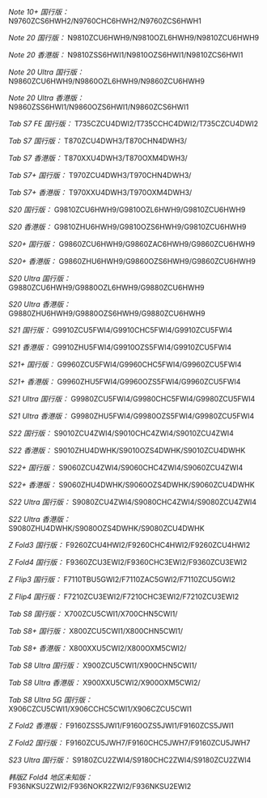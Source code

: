 *Note 10+ 国行版：*
N9760ZCS6HWH2/N9760CHC6HWH2/N9760ZCS6HWH1

*Note 20 国行版：*
N9810ZCU6HWH9/N9810OZL6HWH9/N9810ZCU6HWH9

*Note 20 香港版：*
N9810ZSS6HWI1/N9810OZS6HWI1/N9810ZCS6HWI1

*Note 20 Ultra 国行版：*
N9860ZCU6HWH9/N9860OZL6HWH9/N9860ZCU6HWH9

*Note 20 Ultra 香港版：*
N9860ZSS6HWI1/N9860OZS6HWI1/N9860ZCS6HWI1

*Tab S7 FE 国行版：*
T735CZCU4DWI2/T735CCHC4DWI2/T735CZCU4DWI2

*Tab S7 国行版：*
T870ZCU4DWH3/T870CHN4DWH3/

*Tab S7 香港版：*
T870XXU4DWH3/T870OXM4DWH3/

*Tab S7+ 国行版：*
T970ZCU4DWH3/T970CHN4DWH3/

*Tab S7+ 香港版：*
T970XXU4DWH3/T970OXM4DWH3/

*S20 国行版：*
G9810ZCU6HWH9/G9810OZL6HWH9/G9810ZCU6HWH9

*S20 香港版：*
G9810ZHU6HWH9/G9810OZS6HWH9/G9810ZCU6HWH9

*S20+ 国行版：*
G9860ZCU6HWH9/G9860ZAC6HWH9/G9860ZCU6HWH9

*S20+ 香港版：*
G9860ZHU6HWH9/G9860OZS6HWH9/G9860ZCU6HWH9

*S20 Ultra 国行版：*
G9880ZCU6HWH9/G9880OZL6HWH9/G9880ZCU6HWH9

*S20 Ultra 香港版：*
G9880ZHU6HWH9/G9880OZS6HWH9/G9880ZCU6HWH9

*S21 国行版：*
G9910ZCU5FWI4/G9910CHC5FWI4/G9910ZCU5FWI4

*S21 香港版：*
G9910ZHU5FWI4/G9910OZS5FWI4/G9910ZCU5FWI4

*S21+ 国行版：*
G9960ZCU5FWI4/G9960CHC5FWI4/G9960ZCU5FWI4

*S21+ 香港版：*
G9960ZHU5FWI4/G9960OZS5FWI4/G9960ZCU5FWI4

*S21 Ultra 国行版：*
G9980ZCU5FWI4/G9980CHC5FWI4/G9980ZCU5FWI4

*S21 Ultra 香港版：*
G9980ZHU5FWI4/G9980OZS5FWI4/G9980ZCU5FWI4

*S22 国行版：*
S9010ZCU4ZWI4/S9010CHC4ZWI4/S9010ZCU4ZWI4

*S22 香港版：*
S9010ZHU4DWHK/S9010OZS4DWHK/S9010ZCU4DWHK

*S22+ 国行版：*
S9060ZCU4ZWI4/S9060CHC4ZWI4/S9060ZCU4ZWI4

*S22+ 香港版：*
S9060ZHU4DWHK/S9060OZS4DWHK/S9060ZCU4DWHK

*S22 Ultra 国行版：*
S9080ZCU4ZWI4/S9080CHC4ZWI4/S9080ZCU4ZWI4

*S22 Ultra 香港版：*
S9080ZHU4DWHK/S9080OZS4DWHK/S9080ZCU4DWHK

*Z Fold3 国行版：*
F9260ZCU4HWI2/F9260CHC4HWI2/F9260ZCU4HWI2

*Z Fold4 国行版：*
F9360ZCU3EWI2/F9360CHC3EWI2/F9360ZCU3EWI2

*Z Flip3 国行版：*
F7110TBU5GWI2/F7110ZAC5GWI2/F7110ZCU5GWI2

*Z Flip4 国行版：*
F7210ZCU3EWI2/F7210CHC3EWI2/F7210ZCU3EWI2

*Tab S8 国行版：*
X700ZCU5CWI1/X700CHN5CWI1/

*Tab S8+ 国行版：*
X800ZCU5CWI1/X800CHN5CWI1/

*Tab S8+ 香港版：*
X800XXU5CWI2/X800OXM5CWI2/

*Tab S8 Ultra 国行版：*
X900ZCU5CWI1/X900CHN5CWI1/

*Tab S8 Ultra 香港版：*
X900XXU5CWI2/X900OXM5CWI2/

*Tab S8 Ultra 5G 国行版：*
X906CZCU5CWI1/X906CCHC5CWI1/X906CZCU5CWI1

*Z Fold2 香港版：*
F9160ZSS5JWI1/F9160OZS5JWI1/F9160ZCS5JWI1

*Z Fold2 国行版：*
F9160ZCU5JWH7/F9160CHC5JWH7/F9160ZCU5JWH7

*S23 Ultra 国行版：*
S9180ZCU2ZWI4/S9180CHC2ZWI4/S9180ZCU2ZWI4

*韩版Z Fold4 地区未知版：*
F936NKSU2ZWI2/F936NOKR2ZWI2/F936NKSU2EWI2


